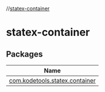 //[statex-container](index.md)

# statex-container

## Packages

| Name |
|---|
| [com.kodetools.statex.container](statex-container/com.kodetools.statex.container/index.md) |
